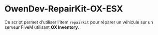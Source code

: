# OwenDev-RepairKit-OX-ESX
Ce script permet d'utiliser l'item `repairkit` pour réparer un véhicule sur un serveur FiveM utilisant **OX Inventory**.  
